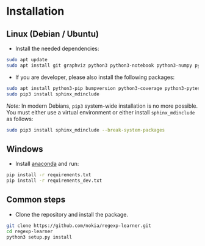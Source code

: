# Installation
## Linux (Debian / Ubuntu)

* Install the needed dependencies:

```bash
sudo apt update
sudo apt install git graphviz python3 python3-notebook python3-numpy python3-pytest
```

* If you are developer, please also install the following packages:

```bash
sudo apt install python3-pip bumpversion python3-coverage python3-pytest python3-pytest-cov python3-pytest-runner python3-sphinx python3-sphinx-rtd-theme
sudo pip3 install sphinx_mdinclude
```

_Note:_ In modern Debians, ``pip3`` system-wide installation is no more possible. You must either use a virtual environment or either install ``sphinx_mdinclude`` as follows:

```bash
sudo pip3 install sphinx_mdinclude --break-system-packages
```

## Windows

* Install [anaconda](https://www.anaconda.com/products/distribution) and run:

```bash
pip install -r requirements.txt
pip install -r requirements_dev.txt
```

## Common steps

* Clone the repository and install the package.

```bash
git clone https://github.com/nokia/regexp-learner.git
cd regexp-learner 
python3 setup.py install
```
